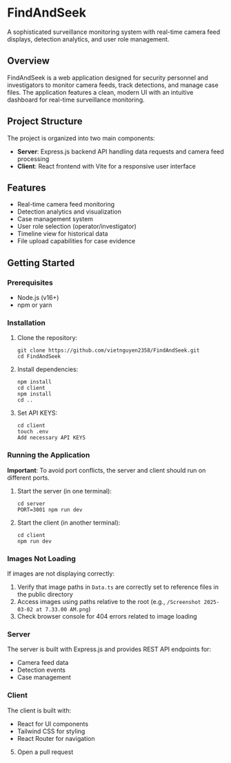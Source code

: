 # FindAndSeek

A sophisticated surveillance monitoring system with real-time camera feed displays, detection analytics, and user role management.

## Overview

FindAndSeek is a web application designed for security personnel and investigators to monitor camera feeds, track detections, and manage case files. The application features a clean, modern UI with an intuitive dashboard for real-time surveillance monitoring.

## Project Structure

The project is organized into two main components:

- **Server**: Express.js backend API handling data requests and camera feed processing
- **Client**: React frontend with Vite for a responsive user interface

## Features

- Real-time camera feed monitoring
- Detection analytics and visualization
- Case management system
- User role selection (operator/investigator)
- Timeline view for historical data
- File upload capabilities for case evidence

## Getting Started

### Prerequisites

- Node.js (v16+)
- npm or yarn

### Installation

1. Clone the repository:
   ```
   git clone https://github.com/vietnguyen2358/FindAndSeek.git
   cd FindAndSeek
   ```

2. Install dependencies:
   ```
   npm install
   cd client
   npm install
   cd ..
   ```

3. Set API KEYS:
   ```
   cd client
   touch .env
   Add necessary API KEYS
   ```

### Running the Application

**Important**: To avoid port conflicts, the server and client should run on different ports.

1. Start the server (in one terminal):
   ```
   cd server
   PORT=3001 npm run dev
   ```

2. Start the client (in another terminal):
   ```
   cd client
   npm run dev
   ```
   
### Images Not Loading

If images are not displaying correctly:

1. Verify that image paths in `Data.ts` are correctly set to reference files in the public directory
2. Access images using paths relative to the root (e.g., `/Screenshot 2025-03-02 at 7.33.00 AM.png`)
3. Check browser console for 404 errors related to image loading

### Server

The server is built with Express.js and provides REST API endpoints for:
- Camera feed data
- Detection events
- Case management

### Client

The client is built with:
- React for UI components
- Tailwind CSS for styling
- React Router for navigation
5. Open a pull request
